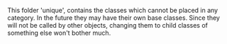 This folder 'unique', contains the classes which cannot be placed in any category. In the 
future they may have their own base classes. Since they will not be called by 
other objects, changing them to child classes of something else won't bother much.
